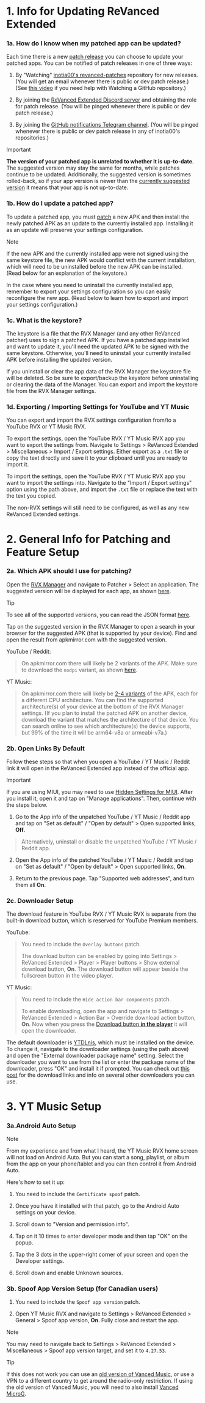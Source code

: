 # **1. Info for Updating ReVanced Extended**

### **1a. How do I know when my patched app can be updated?**

Each time there is a new [patch release](https://github.com/inotia00/revanced-patches/releases/) you can choose to update your patched apps. You can be notified of patch releases in one of three ways:

1. By "Watching" [inotia00's revanced-patches](https://github.com/inotia00/revanced-patches) repository for new releases. (You will get an email whenever there is public or dev patch release.) (See [this video](https://github.com/ReVanced-Extended-Community/Community-Guides/blob/main/images/how_to_watch_github_repository.mp4) if you need help with Watching a GitHub repository.)

2. By joining the [ReVanced Extended Discord server](https://discord.com/invite/yMnc3EywRZ) and obtaining the role for patch release. (You will be pinged whenever there is public or dev patch release.) 

3. By joining the [GitHub notifications Telegram channel](https://t.me/revanced_extended_repo). (You will be pinged whenever there is public or dev patch release in any of inotia00's repositories.)

> [!IMPORTANT]
>
> **The version of your patched app is unrelated to whether it is up-to-date**. The suggested version may stay the same for months, while patches continue to be updated. Additionally, the suggested version is sometimes rolled-back, so if your app version is newer than the [currently suggested version](https://github.com/ReVanced-Extended-Community/Community-Guides/blob/main/community-wiki/patching%20%26%20setup%20info.md#2-general-info-for-patching-and-feature-setup) it means that your app is not up-to-date.



### **1b. How do I update a patched app?**

To update a patched app, you must [patch](https://github.com/ReVanced-Extended-Community/Community-Guides/blob/main/community-wiki/guide-for-beginners.md) a new APK and then install the newly patched APK as an update to the currently installed app. Installing it as an update will preserve your settings configuration. 

> [!NOTE]
> If the new APK and the currently installed app were not signed using the same keystore file, the new APK would conflict with the current installation, which will need to be uninstalled before the new APK can be installed. (Read below for an explanation of the keystore.)
> 
> In the case where you need to uninstall the currently installed app, remember to export your settings configuration so you can easily reconfigure the new app. (Read below to learn how to export and import your settings configuration.)



### **1c. What is the keystore?**

The keystore is a file that the RVX Manager (and any other ReVanced patcher) uses to sign a patched APK. If you have a patched app installed and want to update it, you'll need the updated APK to be signed with the same keystore. Otherwise, you'll need to uninstall your currently installed APK before installing the updated version.

If you uninstall or clear the app data of the RVX Manager the keystore file will be deleted. So be sure to export/backup the keystore before uninstalling or clearing the data of the Manager. You can export and import the keystore file from the RVX Manager settings.



### **1d. Exporting / Importing Settings for YouTube and YT Music**

You can export and import the RVX settings configuration from/to a YouTube RVX or YT Music RVX.

To export the settings, open the YouTube RVX / YT Music RVX app you want to export the settings from. Navigate to Settings > ReVanced Extended > Miscellaneous > Import / Export settings. Either export as a `.txt` file or copy the text directly and save it to your clipboard until you are ready to import it.

To import the settings, open the YouTube RVX / YT Music RVX app you want to import the settings into. Navigate to the "Import / Export settings" option using the path above, and import the `.txt` file or replace the text with the text you copied.

The non-RVX settings will still need to be configured, as well as any new ReVanced Extended settings.




# **2. General Info for Patching and Feature Setup**

### **2a. Which APK should I use for patching?**

Open the [RVX Manager](https://github.com/inotia00/revanced-manager/releases/latest) and navigate to Patcher > Select an application. The suggested version will be displayed for each app, as shown [here](https://imgur.com/a/TLcC2ZG). 

> [!TIP]
> To see all of the supported versions, you can read the JSON format [here](https://github.com/inotia00/revanced-patches?tab=readme-ov-file#-json-format).

Tap on the suggested version in the RVX Manager to open a search in your browser for the suggested APK (that is supported by your device). Find and open the result from apkmirror.com with the suggested version. 

YouTube / Reddit:
> On apkmirror.com there will likely be 2 variants of the APK. Make sure to download the `nodpi` variant, as shown [here](https://imgur.com/a/XE6yF80).

YT Music:
> On apkmirror.com there will likely be [2-4 variants](https://i.imgur.com/KRmvhWh.png) of the APK, each for a different CPU architecture. You can find the supported architecture(s) of your device at the bottom of the RVX Manager settings. (If you plan to install the patched APK on another device, download the variant that matches the architecture of that device. You can search online to see which architecture(s) the device supports, but 99% of the time it will be arm64-v8a or armeabi-v7a.)


### **2b. Open Links By Default**

Follow these steps so that when you open a YouTube / YT Music / Reddit link it will open in the ReVanced Extended app instead of the official app.

> [!IMPORTANT]
> If you are using MIUI, you may need to use [Hidden Settings for MIUI](https://play.google.com/store/apps/details?id=com.ceyhan.sets). After you install it, open it and tap on "Manage applications". Then, continue with the steps below.

1. Go to the App info of the unpatched YouTube / YT Music / Reddit app and tap on "Set as default" / "Open by default" > Open supported links, **Off**.
   
> Alternatively, uninstall or disable the unpatched YouTube / YT Music / Reddit app. 

2. Open the App info of the patched YouTube / YT Music / Reddit and tap on "Set as default" / "Open by default" > Open supported links, **On**.

3. Return to the previous page. Tap "Supported web addresses", and turn them all **On**.



### **2c. Downloader Setup**

The download feature in YouTube RVX / YT Music RVX is separate from the built-in download button, which is reserved for YouTube Premium members.

YouTube:
> You need to include the `Overlay buttons` patch.
>
> The download button can be enabled by going into Settings > ReVanced Extended > Player > Player buttons > Show external download button, **On**. The download button will appear beside the fullscreen button in the video player.

YT Music:
> You need to include the `Hide action bar components` patch.
>
> To enable downloading, open the app and navigate to Settings > ReVanced Extended > Action Bar > Override download action button, **On**. Now when you press the [Download button **in the player**](https://imgur.com/a/phjYvbe) it will open the downloader.

The default downloader is [YTDLnis](https://github.com/deniscerri/ytdlnis/releases/latest), which must be installed on the device. To change it, navigate to the downloader settings (using the path above) and open the "External downloader package name" setting. Select the downloader you want to use from the list or enter the package name of the downloader, press "OK" and install it if prompted. You can check out [this post](https://www.reddit.com/r/revancedapp/comments/xft8vq) for the download links and info on several other downloaders you can use. 




# **3. YT Music Setup**

### **3a.Android Auto Setup**

> [!NOTE]
> From my experience and from what I heard, the YT Music RVX home screen will not load on Android Auto. But you can start a song, playlist, or album from the app on your phone/tablet and you can then control it from Android Auto.

Here's how to set it up:

1. You need to include the `Certificate spoof` patch.

2. Once you have it installed with that patch, go to the Android Auto settings on your device.

3. Scroll down to "Version and permission info".

4. Tap on it 10 times to enter developer mode and then tap "OK" on the popup.

5. Tap the 3 dots in the upper-right corner of your screen and open the Developer settings.

6. Scroll down and enable Unknown sources.



### **3b. Spoof App Version Setup (for Canadian users)**

1. You need to include the `Spoof app version` patch.

2. Open YT Music RVX and navigate to Settings > ReVanced Extended > General > Spoof app version, **On**. Fully close and restart the app.

> [!NOTE]
> You may need to navigate back to Settings > ReVanced Extended > Miscellaneous > Spoof app version target, and set it to `4.27.53`.

> [!TIP]
> If this does not work you can use an [old version of Vanced Music](https://www.apkmirror.com/apk/team-vanced/vanced-youtube-music/vanced-youtube-music-4-27-50-release/vanced-youtube-music-4-27-50-android-apk-download/), or use a VPN to a different country to get around the radio-only restriction. If using the old version of Vanced Music, you will need to also install [Vanced MicroG](https://github.com/TeamVanced/VancedMicroG/releases/latest).
